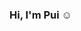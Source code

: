 ### Hi, I'm Pui ☺️



<!---
WaraleeS/WaraleeS is a ✨ special ✨ repository because its `README.md` (this file) appears on your GitHub profile.
You can click the Preview link to take a look at your changes.
--->
